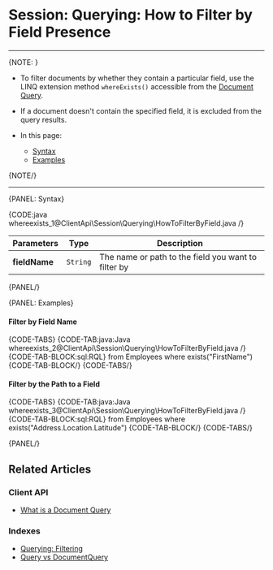 ﻿# Session: Querying: How to Filter by Field Presence  

---

{NOTE: }

* To filter documents by whether they contain a particular field, use the LINQ extension method `whereExists()` accessible 
from the [Document Query](../../../client-api/session/querying/document-query/what-is-document-query).  

* If a document doesn't contain the specified field, it is excluded from the query results.

* In this page:  
  * [Syntax](../../../client-api/session/querying/how-to-filter-by-field#syntax)  
  * [Examples](../../../client-api/session/querying/how-to-filter-by-field#examples)  

{NOTE/}

---

{PANEL: Syntax}

{CODE:java whereexists_1@ClientApi\Session\Querying\HowToFilterByField.java /}

| Parameters | Type | Description |
| - | - | - |
| **fieldName** | `String` | The name or path to the field you want to filter by |

{PANEL/}

{PANEL: Examples}

#### Filter by Field Name  

{CODE-TABS}
{CODE-TAB:java:Java whereexists_2@ClientApi\Session\Querying\HowToFilterByField.java /}
{CODE-TAB-BLOCK:sql:RQL}
from Employees 
where exists("FirstName")
{CODE-TAB-BLOCK/}
{CODE-TABS/}
<br/>
#### Filter by the Path to a Field  

{CODE-TABS}
{CODE-TAB:java:Java whereexists_3@ClientApi\Session\Querying\HowToFilterByField.java /}
{CODE-TAB-BLOCK:sql:RQL}
from Employees 
where exists("Address.Location.Latitude")
{CODE-TAB-BLOCK/}
{CODE-TABS/}

{PANEL/}

## Related Articles

### Client API

- [What is a Document Query](../../../client-api/session/querying/document-query/what-is-document-query)

### Indexes

- [Querying: Filtering](../../../indexes/querying/filtering)
- [Query vs DocumentQuery](../../../indexes/querying/query-vs-document-query)
